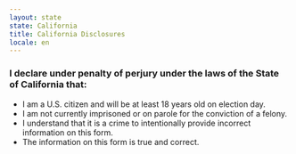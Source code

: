 ```yaml
---
layout: state
state: California
title: California Disclosures
locale: en
---
```


### I declare under penalty of perjury under the laws of the State of California that:

* I am a U.S. citizen and will be at least 18 years old on election day.
* I am not currently imprisoned or on parole for the conviction of a felony.
* I understand that it is a crime to intentionally provide incorrect information on this form.
* The information on this form is true and correct.
